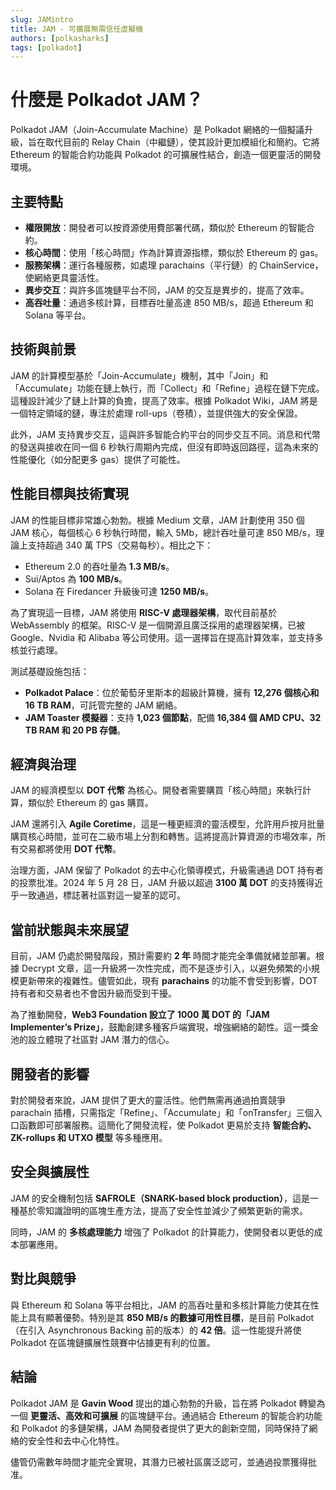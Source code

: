 ```yaml
---
slug: JAMintro
title: JAM - 可擴展無需信任虛擬機
authors: [polkasharks]
tags: [polkadot]
---
```

# 什麼是 Polkadot JAM？

Polkadot JAM（Join-Accumulate Machine）是 Polkadot 網絡的一個擬議升級，旨在取代目前的 Relay Chain（中繼鏈），使其設計更加模組化和簡約。它將 Ethereum 的智能合約功能與 Polkadot 的可擴展性結合，創造一個更靈活的開發環境。

## 主要特點

- **權限開放**：開發者可以按資源使用費部署代碼，類似於 Ethereum 的智能合約。
- **核心時間**：使用「核心時間」作為計算資源指標，類似於 Ethereum 的 gas。
- **服務架構**：運行各種服務，如處理 parachains（平行鏈）的 ChainService，使網絡更具靈活性。
- **異步交互**：與許多區塊鏈平台不同，JAM 的交互是異步的，提高了效率。
- **高吞吐量**：通過多核計算，目標吞吐量高達 850 MB/s，超過 Ethereum 和 Solana 等平台。

## 技術與前景

JAM 的計算模型基於「Join-Accumulate」機制，其中「Join」和「Accumulate」功能在鏈上執行，而「Collect」和「Refine」過程在鏈下完成。這種設計減少了鏈上計算的負擔，提高了效率。根據 Polkadot Wiki，JAM 將是一個特定領域的鏈，專注於處理 roll-ups（卷積），並提供強大的安全保證。

此外，JAM 支持異步交互，這與許多智能合約平台的同步交互不同。消息和代幣的發送與接收在同一個 6 秒執行周期內完成，但沒有即時返回路徑，這為未來的性能優化（如分配更多 gas）提供了可能性。

## 性能目標與技術實現

JAM 的性能目標非常雄心勃勃。根據 Medium 文章，JAM 計劃使用 350 個 JAM 核心，每個核心 6 秒執行時間，輸入 5Mb，總計吞吐量可達 850 MB/s，理論上支持超過 340 萬 TPS（交易每秒）。相比之下：

- Ethereum 2.0 的吞吐量為 **1.3 MB/s**。
- Sui/Aptos 為 **100 MB/s**。
- Solana 在 Firedancer 升級後可達 **1250 MB/s**。

為了實現這一目標，JAM 將使用 **RISC-V 處理器架構**，取代目前基於 WebAssembly 的框架。RISC-V 是一個開源且廣泛採用的處理器架構，已被 Google、Nvidia 和 Alibaba 等公司使用。這一選擇旨在提高計算效率，並支持多核並行處理。

測試基礎設施包括：

- **Polkadot Palace**：位於葡萄牙里斯本的超級計算機，擁有 **12,276 個核心和 16 TB RAM**，可託管完整的 JAM 網絡。
- **JAM Toaster 模擬器**：支持 **1,023 個節點**，配備 **16,384 個 AMD CPU、32 TB RAM 和 20 PB 存儲**。

## 經濟與治理

JAM 的經濟模型以 **DOT 代幣** 為核心。開發者需要購買「核心時間」來執行計算，類似於 Ethereum 的 gas 購買。

JAM 還將引入 **Agile Coretime**，這是一種更經濟的靈活模型，允許用戶按月批量購買核心時間，並可在二級市場上分割和轉售。這將提高計算資源的市場效率，所有交易都將使用 **DOT 代幣**。

治理方面，JAM 保留了 Polkadot 的去中心化領導模式，升級需通過 DOT 持有者的投票批准。2024 年 5 月 28 日，JAM 升級以超過 **3100 萬 DOT** 的支持獲得近乎一致通過，標誌著社區對這一變革的認可。

## 當前狀態與未來展望

目前，JAM 仍處於開發階段，預計需要約 **2 年** 時間才能完全準備就緒並部署。根據 Decrypt 文章，這一升級將一次性完成，而不是逐步引入，以避免頻繁的小規模更新帶來的複雜性。儘管如此，現有 **parachains** 的功能不會受到影響，DOT 持有者和交易者也不會因升級而受到干擾。

為了推動開發，**Web3 Foundation 設立了 1000 萬 DOT 的「JAM Implementer’s Prize」**，鼓勵創建多種客戶端實現，增強網絡的韌性。這一獎金池的設立體現了社區對 JAM 潛力的信心。

## 開發者的影響

對於開發者來說，JAM 提供了更大的靈活性。他們無需再通過拍賣競爭 parachain 插槽，只需指定「Refine」、「Accumulate」和「onTransfer」三個入口函數即可部署服務。這簡化了開發流程，使 Polkadot 更易於支持 **智能合約、ZK-rollups 和 UTXO 模型** 等多種應用。

## 安全與擴展性

JAM 的安全機制包括 **SAFROLE（SNARK-based block production）**，這是一種基於零知識證明的區塊生產方法，提高了安全性並減少了頻繁更新的需求。

同時，JAM 的 **多核處理能力** 增強了 Polkadot 的計算能力，使開發者以更低的成本部署應用。

## 對比與競爭

與 Ethereum 和 Solana 等平台相比，JAM 的高吞吐量和多核計算能力使其在性能上具有顯著優勢。特別是其 **850 MB/s 的數據可用性目標**，是目前 Polkadot（在引入 Asynchronous Backing 前的版本）的 **42 倍**。這一性能提升將使 Polkadot 在區塊鏈擴展性競賽中佔據更有利的位置。

## 結論

Polkadot JAM 是 **Gavin Wood** 提出的雄心勃勃的升級，旨在將 Polkadot 轉變為一個 **更靈活、高效和可擴展** 的區塊鏈平台。通過結合 Ethereum 的智能合約功能和 Polkadot 的多鏈架構，JAM 為開發者提供了更大的創新空間，同時保持了網絡的安全性和去中心化特性。

儘管仍需數年時間才能完全實現，其潛力已被社區廣泛認可，並通過投票獲得批准。




